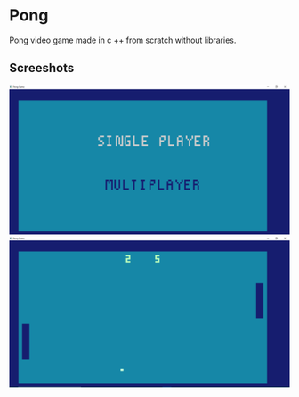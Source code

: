 # Pong

Pong video game made in c ++ from scratch without libraries.

## Screeshots

![](https://github.com/Andres-lh/Pong/blob/main/screenshots/capture1.png?raw=true)
![](https://github.com/Andres-lh/Pong/blob/main/screenshots/capture2.png?raw=true)
